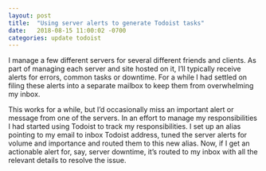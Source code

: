```yaml
---
layout: post
title:  "Using server alerts to generate Todoist tasks"
date:   2018-08-15 11:00:02 -0700
categories: update todoist
---
```


I manage a few different servers for several different friends and clients. As part of managing each server and site hosted on it, I’ll typically receive alerts for errors, common tasks or downtime. For a while I had settled on filing these alerts into a separate mailbox to keep them from overwhelming my inbox.

This works for a while, but I’d occasionally miss an important alert or message from one of the servers. In an effort to manage my responsibilities I had started using Todoist to track my responsibilities. I set up an alias pointing to my email to inbox Todoist address, tuned the server alerts for volume and importance and routed them to this new alias. Now, if I get an actionable alert for, say, server downtime, it’s routed to my inbox with all the relevant details to resolve the issue.
